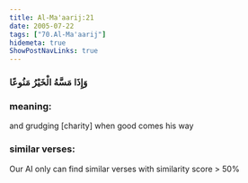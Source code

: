```yaml
---
title: Al-Ma'aarij:21
date: 2005-07-22
tags: ["70.Al-Ma'aarij"]
hidemeta: true 
ShowPostNavLinks: true 
---
```

### وَإِذَا مَسَّهُ الْخَيْرُ مَنُوعًا
### meaning: 
and grudging [charity] when good comes his way
### similar verses: 

Our AI only can find similar verses with similarity score > 50% 




